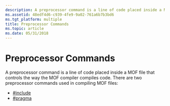 ```yaml
---
description: A preprocessor command is a line of code placed inside a MOF file that controls the way the MOF compiler compiles code.
ms.assetid: 48edf4d6-c939-4fe9-9a02-761a6b7b3bd6
ms.tgt_platform: multiple
title: Preprocessor Commands
ms.topic: article
ms.date: 05/31/2018
---
```


# Preprocessor Commands

A preprocessor command is a line of code placed inside a MOF file that controls the way the MOF compiler compiles code. There are two preprocessor commands used in compiling MOF files:

-   [\#include](-include.md)
-   [\#pragma](-pragma.md)

 

 



